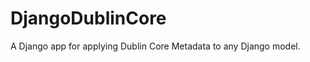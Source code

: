 DjangoDublinCore
================

A Django app for applying Dublin Core Metadata to any Django model.